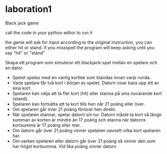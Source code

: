 # laboration1
Black jack game

call the code in your python editor to run it

the game will ask for input according to the original instruction, you can either hit or stand.
if you missspell the program will keep asking until you say "hit" or "stand"


Skapa ett program som simulerar ett blackjack-spel mellan en spelare och en dator.
- Spelet spelas med en vanlig kortlek som blandas innan varje runda.
- Varje spelare får två kort i början av spelet. Datorn visar bara upp ett av sina kort.
- Spelaren kan välja att ta fler kort (hit) eller stanna på sina nuvarande kort (stand).
- Spelaren kan fortsätta att ta kort tills hen når 21 poäng eller över.
- Om spelaren går över 21 poäng förlorar hen direkt.
- När spelaren stannar, spelar datorn sin tur. Datorn måste ta kort så länge summan av korten är mindre än 17 poäng och stanna när datorns kortsumma är 17 poäng eller mer.
- Om datorn går över 21 poäng vinner spelaren oavsett vilka kort spelaren har.
- Om varken spelaren eller datorn går över 21 poäng så vinner den som har högst kortsumma. Vid lika poäng vinner datorn
